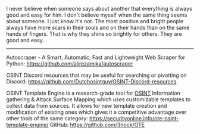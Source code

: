 
I never believe when someone says about another that everything is always good and easy for him. I don't believe myself when the same thing seems about someone. I just know it's not. The most positive and bright people always have more scars in their souls and on their hands than on the same hands of fingers. That is why they shine so brightly for others. They are good and easy.

----

Autoscraper - A Smart, Automatic, Fast and Lightweight Web Scraper for Python: https://github.com/alirezamika/autoscraper

OSINT Discord resources that may be useful for searching or pivotting on Discord: https://github.com/Dutchosintguy/OSINT-Discord-resources

OSINT Template Engine is a research-grade tool for [OSINT](https://securityonline.info/phoneinfoga/) Information gathering & Attack Surface Mapping which uses customizable templates to collect data from sources. It allows for new template creation and modification of existing ones which gives it a competitive advantage over other tools of the same category: https://securityonline.info/ote-osint-template-engine/
GitHub: https://github.com/3nock/OTE




